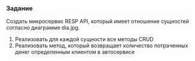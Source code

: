 ### Задание
Создать микросервис RESP API, который имеет отношение сущностей согласно диаграмме dia.jpg.
1. Реализовать для каждой сущности все методы CRUD
2. Реализовать метод, который возвращает количество потраченных денег определенным клиентом в автосервисе
